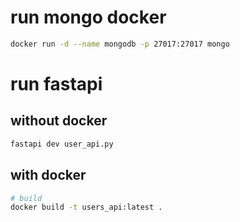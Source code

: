 # run mongo docker 
```bash
docker run -d --name mongodb -p 27017:27017 mongo
```

# run fastapi 
## without docker
```bash
fastapi dev user_api.py
```

## with docker
```bash
# build
docker build -t users_api:latest .


```
